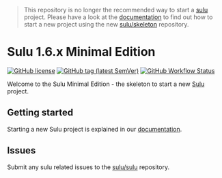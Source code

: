 > This repository is no longer the recommended way to start a [sulu](https://github.com/sulu/sulu) project. Please have a look at the [documentation](http://docs.sulu.io/) to find out how to start a new project using the new [sulu/skeleton](https://github.com/sulu/skeleton) repository.

# Sulu 1.6.x Minimal Edition

[![GitHub license](https://img.shields.io/github/license/sulu/sulu-minimal.svg)](https://github.com/sulu/sulu-minimal/blob/1.6/LICENSE)
[![GitHub tag (latest SemVer)](https://img.shields.io/github/tag/sulu/sulu-minimal.svg)](https://github.com/sulu/sulu-minimal/releases)
[![GitHub Workflow Status](https://img.shields.io/github/workflow/status/sulu/sulu-minimal/Test%20Application/1.6?label=test-workflow)](https://github.com/sulu/sulu-minimal/actions)

Welcome to the Sulu Minimal Edition - the skeleton to start a new [Sulu](https://github.com/sulu/sulu) project.

## Getting started

Starting a new Sulu project is explained in our [documentation](http://docs.sulu.io/en/latest/book/getting-started.html).

## Issues

Submit any sulu related issues to the [sulu/sulu](https://github.com/sulu/sulu/issues) repository.

